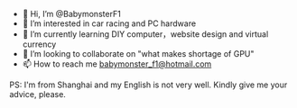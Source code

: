 - 👋 Hi, I’m @BabymonsterF1
- 👀 I’m interested in car racing and PC hardware
- 🌱 I’m currently learning DIY computer，website design and virtual currency
- 💞️ I’m looking to collaborate on "what makes shortage of GPU"
- 📫 How to reach me babymonster_f1@hotmail.com

PS: I'm from Shanghai and my English is not very well. Kindly give me your advice, please.

<!---
BabymonsterF1/BabymonsterF1 is a ✨ special ✨ repository because its `README.md` (this file) appears on your GitHub profile.
You can click the Preview link to take a look at your changes.
--->
